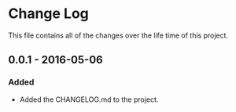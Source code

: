 # Change Log
This file contains all of the changes over the life time of this project.

## 0.0.1 - 2016-05-06
### Added
* Added the CHANGELOG.md to the project.
